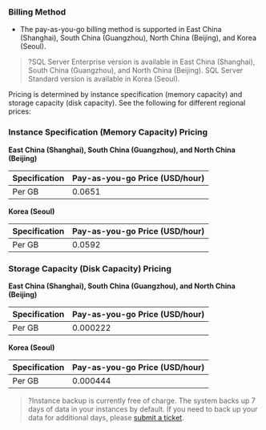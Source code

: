 
### Billing Method
- The pay-as-you-go billing method is supported in East China (Shanghai), South China (Guangzhou), North China (Beijing), and Korea (Seoul).


>?SQL Server Enterprise version is available in East China (Shanghai), South China (Guangzhou), and North China (Beijing). SQL Server Standard version is available in Korea (Seoul).


Pricing is determined by instance specification (memory capacity) and storage capacity (disk capacity). See the following for different regional prices:
### Instance Specification (Memory Capacity) Pricing
**East China (Shanghai), South China (Guangzhou), and North China (Beijing)**

| Specification | Pay-as-you-go Price (USD/hour) |
|---------|---------|
| Per GB | 0.0651 | 


**Korea (Seoul)**

| Specification | Pay-as-you-go Price (USD/hour) |
|---------|---------|
| Per GB | 0.0592 | 

### Storage Capacity (Disk Capacity) Pricing
**East China (Shanghai), South China (Guangzhou), and North China (Beijing)**

| Specification | Pay-as-you-go Price (USD/hour) |
|---------|---------|
| Per GB | 0.000222 |
 
**Korea (Seoul)**

| Specification | Pay-as-you-go Price (USD/hour) |
|---------|---------|
| Per GB | 0.000444 | 


>?Instance backup is currently free of charge. The system backs up 7 days of data in your instances by default. If you need to back up your data for additional days, please [submit a ticket](https://console.cloud.tencent.com/workorder/category).

